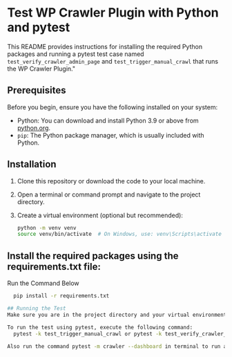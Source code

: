# Test WP Crawler Plugin with Python and pytest

This README provides instructions for installing the required Python packages and running a pytest test case named `test_verify_crawler_admin_page` and `test_trigger_manual_crawl` that runs the WP Crawler Plugin."

## Prerequisites

Before you begin, ensure you have the following installed on your system:

- Python: You can download and install Python 3.9 or above from [python.org](https://www.python.org/downloads/).
- `pip`: The Python package manager, which is usually included with Python.

## Installation

1. Clone this repository or download the code to your local machine.

2. Open a terminal or command prompt and navigate to the project directory.

3. Create a virtual environment (optional but recommended):

   ```bash
   python -m venv venv
   source venv/bin/activate  # On Windows, use: venv\Scripts\activate

## Install the required packages using the requirements.txt file:
Run the  Command Below
  ```bash
    pip install -r requirements.txt

## Running the Test
Make sure you are in the project directory and your virtual environment is activated.

To run the test using pytest, execute the following command:
    pytest -k test_trigger_manual_crawl or pytest -k test_verify_crawler_admin_page

Also run the command pytest -m crawler --dashboard in terminal to run a group of tests called crawler
